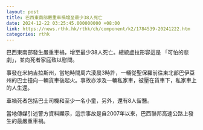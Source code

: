 ```yaml
---
layout: post
title: 巴西東南部嚴重車禍增至最少38人死亡
date: 2024-12-22 03:25:45.000000000 +08:00
link: https://news.rthk.hk/rthk/ch/component/k2/1784539-20241222.htm
categories: rthk
---
```


巴西東南部發生嚴重車禍，增至最少38人死亡。總統盧拉形容這是 「可怕的悲劇」，並向死者家庭致以慰問。

事發在米納吉拉斯州，當地時間周六淩晨3時許，一輛從聖保羅前往東北部巴伊亞州的巴士撞向一輛貨車後起火。事故亦涉及一輛私家車，被壓在貨車下，私家車上的人生還。

車禍死者包括巴士司機和至少一名小童，另外，還有8人留醫。

當地傳媒引述警方資料顯示，這宗事故是自2007年以來，巴西聯邦高速公路上發生的最嚴重車禍。
